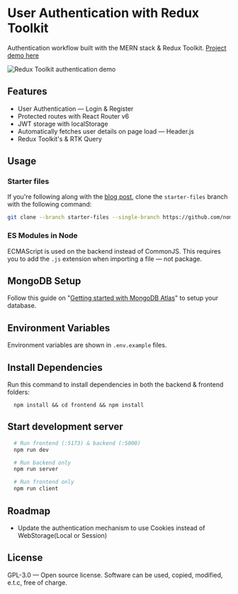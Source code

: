 # User Authentication with Redux Toolkit

Authentication workflow built with the MERN stack & Redux Toolkit.
 [Project demo here](https://redux-user-auth.netlify.app/)

![Redux Toolkit authentication demo](https://blog.logrocket.com/wp-content/uploads/2022/06/introduction-app-demo.gif)

## Features

- User Authentication — Login & Register
- Protected routes with React Router v6
- JWT storage with localStorage
- Automatically fetches user details on page load — Header.js
- Redux Toolkit's & RTK Query

## Usage

### Starter files

If you're following along with the [blog post](https://blog.logrocket.com/handling-user-authentication-redux-toolkit), clone the `starter-files` branch with the following command:

```bash
git clone --branch starter-files --single-branch https://github.com/nomean19981119/redux-user-auth.git
```

### ES Modules in Node

ECMAScript is used on the backend instead of CommonJS. This requires you to add the `.js` extension when importing a file — not package.

## MongoDB Setup

Follow this guide on "[Getting started with MongoDB Atlas](https://www.mongodb.com/docs/atlas/getting-started/)" to setup your database.

## Environment Variables

Environment variables are shown in `.env.example` files.

## Install Dependencies

Run this command to install dependencies in both the backend & frontend folders:

```
  npm install && cd frontend && npm install
```

## Start development server

```bash
  # Run frontend (:5173) & backend (:5000)
  npm run dev

  # Run backend only
  npm run server

  # Run frontend only
  npm run client
```

## Roadmap

- Update the authentication mechanism to use Cookies instead of WebStorage(Local or Session)

## License

GPL-3.0 — Open source license. Software can be used, copied, modified, e.t.c, free of charge.
